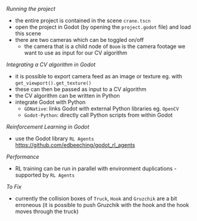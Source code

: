 *Running the project*
- the entire project is contained in the scene `crane.tscn`
- open the project in Godot (by opening the `project.godot` file) and load this scene
- there are two cameras which can be toggled on/off
	- the camera that is a child node of `Boom` is the camera footage we want to use as input for our CV algorithm


*Integrating a CV algorithm in Godot*
- it is possible to export camera feed as an image or texture eg. with `get_viewport().get_texture()`
- these can then be passed as input to a CV algorithm
- the CV algorithm can be written in Python
- integrate Godot with Python
	- `GDNative`: links Godot with external Python libraries eg. `OpenCV`
	- `Godot-Python`: directly call Python scripts from within Godot


*Reinforcement Learning in Godot*
- use the Godot library `RL Agents` https://github.com/edbeeching/godot_rl_agents


*Performance*
- RL training can be run in parallel with environment duplications - supported by `RL Agents`


*To Fix*
- currently the collision boxes of `Truck`, `Hook` and `Gruzchik` are a bit erroneous (it is possible to push Gruzchik with the hook and the hook moves through the truck)
